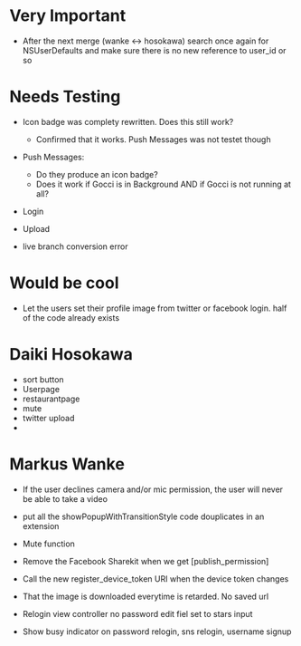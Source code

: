 



Very Important
==============

- After the next merge (wanke <-> hosokawa) search once again for NSUserDefaults and make sure there is no new reference to user_id or so

Needs Testing
=============

- Icon badge was complety rewritten. Does this still work?
    - Confirmed that it works. Push Messages was not testet though

- Push Messages:
    - Do they produce an icon badge?
    - Does it work if Gocci is in Background AND if Gocci is not running at all?

- Login

- Upload

- live branch conversion error


Would be cool
=============

- Let the users set their profile image from twitter or facebook login. half of the code already exists

Daiki Hosokawa
==============

- sort button
- Userpage
- restaurantpage
- mute
- twitter upload
-

Markus Wanke
============

- If the user declines camera and/or mic permission, the user will never be able to take a video

- put all the showPopupWithTransitionStyle code douplicates in an extension

- Mute function

- Remove the Facebook Sharekit when we get [publish_permission]

- Call the new register_device_token URI when the device token changes

- That the image is downloaded everytime is retarded. No saved url

- Relogin view controller no password edit fiel set to stars input

- Show busy indicator on password relogin, sns relogin, username signup










